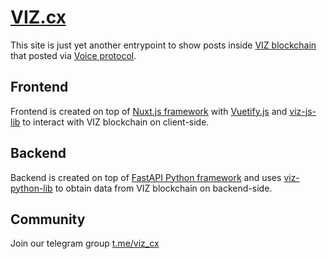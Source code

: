 # [VIZ.cx](https://viz.cx/)

This site is just yet another entrypoint to show posts inside [VIZ blockchain](https://github.com/VIZ-Blockchain/viz-cpp-node?tab=readme-ov-file#introducing-viz) that posted via [Voice protocol](https://github.com/VIZ-Blockchain/Free-Speech-Project/blob/master/specification.md).

## Frontend

Frontend is created on top of [Nuxt.js framework](https://nuxt.com) with [Vuetify.js](https://vuetifyjs.com/en/) and [viz-js-lib](https://github.com/VIZ-Blockchain/viz-js-lib) to interact with VIZ blockchain on client-side.

## Backend

Backend is created on top of [FastAPI Python framework](https://github.com/tiangolo/fastapi) and uses [viz-python-lib](https://github.com/VIZ-Blockchain/viz-python-lib) to obtain data from VIZ blockchain on backend-side.

## Community

Join our telegram group [t.me/viz_cx](https://t.me/viz_cx)
